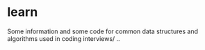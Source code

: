 # learn

Some information and some code for common data structures and algorithms used in coding interviews/
..
